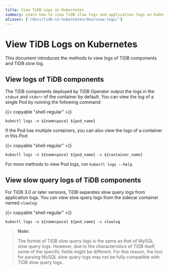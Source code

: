 ```yaml
---
title: View TiDB Logs on Kubernetes
summary: Learn how to view TiDB slow logs and application logs on Kubernetes.
aliases: ['/docs/tidb-in-kubernetes/dev/view-logs/']
---
```


# View TiDB Logs on Kubernetes

This document introduces the methods to view logs of TiDB components and TiDB slow log.

## View logs of TiDB components

The TiDB components deployed by TiDB Operator output the logs in the `stdout` and `stderr` of the container by default. You can view the log of a single Pod by running the following command:

{{< copyable "shell-regular" >}}

```shell
kubectl logs -n ${namespace} ${pod_name}
```

If the Pod has multiple containers, you can also view the logs of a container in this Pod:

{{< copyable "shell-regular" >}}

```shell
kubectl logs -n ${namespace} ${pod_name} -c ${container_name}
```

For more methods to view Pod logs, run `kubectl logs --help`.

## View slow query logs of TiDB components

For TiDB 3.0 or later versions, TiDB separates slow query logs from application logs. You can view slow query logs from the sidecar container named `slowlog`:

{{< copyable "shell-regular" >}}

```shell
kubectl logs -n ${namespace} ${pod_name} -c slowlog
```

> **Note:**
>
> The format of TiDB slow query logs is the same as that of MySQL slow query logs. However, due to the characteristics of TiDB itself, some of the specific fields might be different. For this reason, the tool for parsing MySQL slow query logs may not be fully compatible with TiDB slow query logs.
